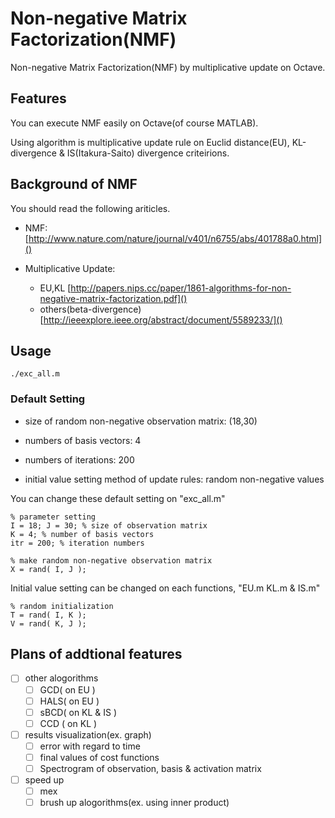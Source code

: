 # Non-negative Matrix Factorization(NMF)

Non-negative Matrix Factorization(NMF) by multiplicative update on Octave.

## Features

You can execute NMF easily on Octave(of course MATLAB).

Using algorithm is multiplicative update rule on Euclid distance(EU), 
KL-divergence & IS(Itakura-Saito) divergence criteirions.


## Background of NMF

You should read the following ariticles.

* NMF:
[http://www.nature.com/nature/journal/v401/n6755/abs/401788a0.html]()

* Multiplicative Update: 
	- EU,KL [http://papers.nips.cc/paper/1861-algorithms-for-non-negative-matrix-factorization.pdf]()
	- others(beta-divergence) [http://ieeexplore.ieee.org/abstract/document/5589233/]()


## Usage

`./exc_all.m`

### Default Setting

* size of random non-negative observation matrix: (18,30)

* numbers of basis vectors: 4

* numbers of iterations: 200

* initial value setting method of update rules: random non-negative values

You can change these default setting on "exc_all.m"

```
% parameter setting
I = 18; J = 30; % size of observation matrix
K = 4; % number of basis vectors
itr = 200; % iteration numbers

% make random non-negative observation matrix
X = rand( I, J );
```

Initial value setting can be changed on each functions, "EU.m KL.m & IS.m"

```
% random initialization
T = rand( I, K );
V = rand( K, J );
```

## Plans of addtional features

- [ ] other alogorithms
	- [ ] GCD( on EU )
	- [ ] HALS( on EU )
	- [ ] sBCD( on KL & IS )
	- [ ] CCD ( on KL )

- [ ] results visualization(ex. graph)
	- [ ] error with regard to time
	- [ ] final values of cost functions
	- [ ] Spectrogram of observation, basis &  activation matrix

- [ ] speed up
	- [ ] mex 
	- [ ] brush up alogorithms(ex. using inner product)